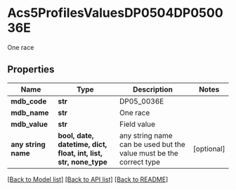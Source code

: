 # Acs5ProfilesValuesDP0504DP050036E

One race

## Properties
Name | Type | Description | Notes
------------ | ------------- | ------------- | -------------
**mdb_code** | **str** | DP05_0036E | 
**mdb_name** | **str** | One race | 
**mdb_value** | **str** | Field value | 
**any string name** | **bool, date, datetime, dict, float, int, list, str, none_type** | any string name can be used but the value must be the correct type | [optional]

[[Back to Model list]](../README.md#documentation-for-models) [[Back to API list]](../README.md#documentation-for-api-endpoints) [[Back to README]](../README.md)


